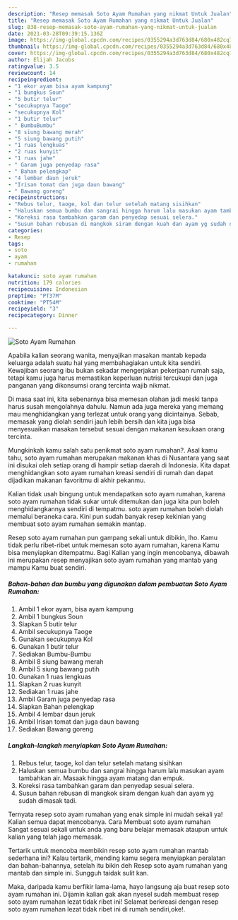 ```yaml
---
description: "Resep memasak Soto Ayam Rumahan yang nikmat Untuk Jualan"
title: "Resep memasak Soto Ayam Rumahan yang nikmat Untuk Jualan"
slug: 838-resep-memasak-soto-ayam-rumahan-yang-nikmat-untuk-jualan
date: 2021-03-28T09:39:15.136Z
image: https://img-global.cpcdn.com/recipes/0355294a3d763d84/680x482cq70/soto-ayam-rumahan-foto-resep-utama.jpg
thumbnail: https://img-global.cpcdn.com/recipes/0355294a3d763d84/680x482cq70/soto-ayam-rumahan-foto-resep-utama.jpg
cover: https://img-global.cpcdn.com/recipes/0355294a3d763d84/680x482cq70/soto-ayam-rumahan-foto-resep-utama.jpg
author: Elijah Jacobs
ratingvalue: 3.5
reviewcount: 14
recipeingredient:
- "1 ekor ayam bisa ayam kampung"
- "1 bungkus Soun"
- "5 butir telur"
- "secukupnya Taoge"
- "secukupnya Kol"
- "1 butir telur"
- " BumbuBumbu"
- "8 siung bawang merah"
- "5 siung bawang putih"
- "1 ruas lengkuas"
- "2 ruas kunyit"
- "1 ruas jahe"
- " Garam juga penyedap rasa"
- " Bahan pelengkap"
- "4 lembar daun jeruk"
- "Irisan tomat dan juga daun bawang"
- " Bawang goreng"
recipeinstructions:
- "Rebus telur, taoge, kol dan telur setelah matang sisihkan"
- "Haluskan semua bumbu dan sangrai hingga harum lalu masukan ayam tambahkan air. Masaak hingga ayam matang dan empuk."
- "Koreksi rasa tambahkan garam dan penyedap sesuai selera."
- "Susun bahan rebusan di mangkok siram dengan kuah dan ayam yg sudah dimasak tadi."
categories:
- Resep
tags:
- soto
- ayam
- rumahan

katakunci: soto ayam rumahan 
nutrition: 179 calories
recipecuisine: Indonesian
preptime: "PT37M"
cooktime: "PT54M"
recipeyield: "3"
recipecategory: Dinner

---
```



![Soto Ayam Rumahan](https://img-global.cpcdn.com/recipes/0355294a3d763d84/680x482cq70/soto-ayam-rumahan-foto-resep-utama.jpg)

Apabila kalian seorang wanita, menyajikan masakan mantab kepada keluarga adalah suatu hal yang membahagiakan untuk kita sendiri. Kewajiban seorang ibu bukan sekadar mengerjakan pekerjaan rumah saja, tetapi kamu juga harus memastikan keperluan nutrisi tercukupi dan juga panganan yang dikonsumsi orang tercinta wajib nikmat.

Di masa  saat ini, kita sebenarnya bisa memesan olahan jadi meski tanpa harus susah mengolahnya dahulu. Namun ada juga mereka yang memang mau menghidangkan yang terlezat untuk orang yang dicintainya. Sebab, memasak yang diolah sendiri jauh lebih bersih dan kita juga bisa menyesuaikan masakan tersebut sesuai dengan makanan kesukaan orang tercinta. 



Mungkinkah kamu salah satu penikmat soto ayam rumahan?. Asal kamu tahu, soto ayam rumahan merupakan makanan khas di Nusantara yang saat ini disukai oleh setiap orang di hampir setiap daerah di Indonesia. Kita dapat menghidangkan soto ayam rumahan kreasi sendiri di rumah dan dapat dijadikan makanan favoritmu di akhir pekanmu.

Kalian tidak usah bingung untuk mendapatkan soto ayam rumahan, karena soto ayam rumahan tidak sukar untuk ditemukan dan juga kita pun boleh menghidangkannya sendiri di tempatmu. soto ayam rumahan boleh diolah memalui beraneka cara. Kini pun sudah banyak resep kekinian yang membuat soto ayam rumahan semakin mantap.

Resep soto ayam rumahan pun gampang sekali untuk dibikin, lho. Kamu tidak perlu ribet-ribet untuk memesan soto ayam rumahan, karena Kamu bisa menyiapkan ditempatmu. Bagi Kalian yang ingin mencobanya, dibawah ini merupakan resep menyajikan soto ayam rumahan yang mantab yang mampu Kamu buat sendiri.

<!--inarticleads1-->

##### Bahan-bahan dan bumbu yang digunakan dalam pembuatan Soto Ayam Rumahan:

1. Ambil 1 ekor ayam, bisa ayam kampung
1. Ambil 1 bungkus Soun
1. Siapkan 5 butir telur
1. Ambil secukupnya Taoge
1. Gunakan secukupnya Kol
1. Gunakan 1 butir telur
1. Sediakan  Bumbu-Bumbu
1. Ambil 8 siung bawang merah
1. Ambil 5 siung bawang putih
1. Gunakan 1 ruas lengkuas
1. Siapkan 2 ruas kunyit
1. Sediakan 1 ruas jahe
1. Ambil  Garam juga penyedap rasa
1. Siapkan  Bahan pelengkap
1. Ambil 4 lembar daun jeruk
1. Ambil Irisan tomat dan juga daun bawang
1. Sediakan  Bawang goreng




<!--inarticleads2-->

##### Langkah-langkah menyiapkan Soto Ayam Rumahan:

1. Rebus telur, taoge, kol dan telur setelah matang sisihkan
1. Haluskan semua bumbu dan sangrai hingga harum lalu masukan ayam tambahkan air. Masaak hingga ayam matang dan empuk.
1. Koreksi rasa tambahkan garam dan penyedap sesuai selera.
1. Susun bahan rebusan di mangkok siram dengan kuah dan ayam yg sudah dimasak tadi.




Ternyata resep soto ayam rumahan yang enak simple ini mudah sekali ya! Kalian semua dapat mencobanya. Cara Membuat soto ayam rumahan Sangat sesuai sekali untuk anda yang baru belajar memasak ataupun untuk kalian yang telah jago memasak.

Tertarik untuk mencoba membikin resep soto ayam rumahan mantab sederhana ini? Kalau tertarik, mending kamu segera menyiapkan peralatan dan bahan-bahannya, setelah itu bikin deh Resep soto ayam rumahan yang mantab dan simple ini. Sungguh taidak sulit kan. 

Maka, daripada kamu berfikir lama-lama, hayo langsung aja buat resep soto ayam rumahan ini. Dijamin kalian gak akan nyesel sudah membuat resep soto ayam rumahan lezat tidak ribet ini! Selamat berkreasi dengan resep soto ayam rumahan lezat tidak ribet ini di rumah sendiri,oke!.

